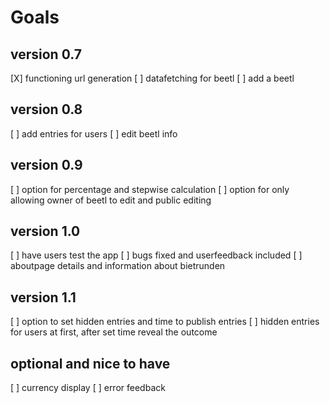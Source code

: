# Goals

## version 0.7

[X] functioning url generation
[ ] datafetching for beetl
[ ] add a beetl

## version 0.8

[ ] add entries for users
[ ] edit beetl info

## version 0.9

[ ] option for percentage and stepwise calculation
[ ] option for only allowing owner of beetl to edit and public editing

## version 1.0

[ ] have users test the app
[ ] bugs fixed and userfeedback included
[ ] aboutpage details and information about bietrunden

## version 1.1

[ ] option to set hidden entries and time to publish entries
[ ] hidden entries for users at first, after set time reveal the outcome

## optional and nice to have

[ ] currency display
[ ] error feedback
